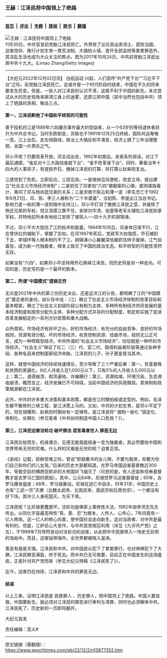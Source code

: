 ### 王赫：江泽民将中国领上了绝路

---

#### [首页](../../../..?n13877352) &nbsp;|&nbsp; [评论](../../../../../epoch-comment?n13877352) &nbsp;|&nbsp; [专题](../../../../../epoch-special?n13877352) &nbsp;|&nbsp; [禁闻](../../../../../epoch-news?n13877352) &nbsp;|&nbsp; [禁书](../../../../../books?n13877352) &nbsp;|&nbsp; [翻墙](https://github.com/gfw-breaker/nogfw/blob/master/README.md?n13877352)


<div><img alt="王赫：江泽民将中国领上了绝路" class="attachment-djy_600_400 size-djy_600_400 wp-post-image" src="https://i.epochtimes.com/assets/uploads/2022/11/id13876010-GettyImages-865771160-600x400.jpg"/>
<div class="caption">
 11月30日，中共官宣前党魁江泽民死亡。外界除了议论其出卖领土、腐败治国、迫害信仰、推行计划生育一票否决制、大搞防火墙、首开全民监控等累累罪恶外，其淫乱生活也成为大众关注的焦点。图为2017年10月24日，中共前党魁江泽民出席中共十九大。(Lintao Zhang/Getty Images)
</div></div><hr/><div class="post_content" id="artbody" itemprop="articleBody">
 <!-- article content begin -->
 <p>
  【大纪元2022年12月02日讯】
  <ok href="https://www.epochtimes.com/gb/tag/%E7%99%BD%E7%BA%B8%E8%BF%90%E5%8A%A8.html">
   白纸运动
  </ok>
  兴起，人们高呼“共产党下台”“习近平下台”之际，前党魁江泽民死亡。这或许是一个时代阶段的结束，中国在不久的将来要发生巨变。但是，一些人对江泽民的认识不清，这极不利于中国的新生。本文尝试从大的历史视角来廓清江身上的迷雾，还原江把中国（其中当然也包括中共）领上了绝路的真相，略谈三点。
 </p>
 <h4>
  第一，江泽民断绝了中国和平转型的可能性
 </h4>
 <p>
  善于投机的江是1989年六四屠杀事件最大的受益者，从一个63岁的等待退休者跃升为中共总书记。当时东欧剧变，苏联也于1991年12月25日终结，国际共运奄奄一息。江上台后，走左倾路线，政治上大搞反和平演变，经济上搞了三年治理整顿，全国一片萧杀之气。
 </p>
 <p>
  邓小平呢？仍要改革开放。邓主动出击，1992年初南巡，发表系列讲话，对江下最后通牒，“谁反对十三大路线谁就下台”，“谁不改革谁下台”。同时，筹备当年十四大的人事班子，有提拔乔石、撤掉江泽民的打算，并打算让赵紫阳复出。
 </p>
 <p>
  江感觉到了危机，立即反应，三招见效。一是很快见风使舵，改变立场，提出建立“社会主义市场经济体制”；二是抓住了邓害怕“六四”被翻案的心理，耍阴谋施毒计，离间了邓与杨尚昆兄弟的关系；三是求救于陈云和薄一波（李先念亡于1992年6月21日，邓、陈、李三人被称为“二个半婆婆”，当初陈、李提出江当总书记。影响力差一些的薄一波则暗中支持江）。邓小平打消了撤换江泽民之意，并废除了杨氏兄弟的军权，但又深感江靠不住，安排刘华清、张震等老军头辅佐江泽民执掌军权，并特地前所未有地给江安排了接班人──四十九岁的胡锦涛。
 </p>
 <p>
  不过，邓小平大大低估了江的权术和能量。1994年10月后，邓身体日渐不行，江在曾庆红的辅助下，掌握了实权。在邓1997年死后，党政军大权独揽，乔石被赶下去，李瑞环等人根本制约不了江，胡锦涛小心翼翼深怕被抓住辫子废掉。江气焰嚣张，成为新一代独裁者，根本上毁灭了中国的政治生态，和平转型的可能性荡然无存。
 </p>
 <p>
  如果没有“六四”，如果邓小平坚持用乔石换掉江泽民，则历史将是另一种走向。可叹的是，历史写的是一个最坏的剧本。
 </p>
 <h4>
  第二，所谓“中国模式”遗祸无穷
 </h4>
 <p>
  无论是2021年中共的第三份历史决议，还是这次江的讣告，都明确了江的“中国模式”奠定者的身份。如讣告中说：（江）确立了社会主义市场经济体制的改革目标和基本框架，确立了社会主义初级阶段公有制为主体、多种所有制经济共同发展的基本经济制度和按劳分配为主体、多种分配方式并存的分配制度，制定和实施了促进改革发展稳定的一系列方针政策和重大战略。
 </p>
 <p>
  众所周知，市场经济有好坏之分。好的市场经济，有充分的自由竞争、良好的市场规则，资源有效分配。坏的市场经济，权贵控制资源、扭曲市场，规则无公正可言，成为一种榨取型经济。中共所谓的“社会主义市场经济”，恰恰就是一种坏的市场经济，“社会主义”保证了红二（三）代、官二代、既得利益者阶层等通过各种手段、各种名目来控制国家经济命脉，江泽民的儿子、孙子更是首当其冲。
 </p>
 <p>
  这样，就使中国经济的持续快速增长，至少导致了三个严重后果：第一，贫富悬殊和贫困的普遍化，6亿人月收入在1,000元以下，只有5%的人月收入5,000元以上；第二，道德崩溃，假货遍地，诈骗横行；第三，资源枯竭，环境污染，生态濒临崩溃。概而言之，经济发展已不可持续。当前中国经济的风雨飘摇，其体制和政策根源都在江泽民。
 </p>
 <p>
  此外，中共的许多重大决策和基本政策，都是在江时期拍板或定型的。例如，毛泽东都不敢修的三峡工程，是江决策上马的。又如，中共的计划生育，是邓小平定下的，但在胡耀邦、赵紫阳时期尚有一定弹性，是江泽民将“
  <ok href="https://www.epochtimes.com/gb/tag/%E5%BC%BA%E5%88%B6%E4%B8%80%E8%83%8E%E5%8C%96.html">
   强制一胎化
  </ok>
  ”固定化、体制化、长期化（参见笔者《中共如何制造中国人口危局？》）。
 </p>
 <h4>
  第三，江泽民迫害法轮功 破坏佛法 谎言毒害世人 罪恶无边
 </h4>
 <p>
  江泽民应劫而生，机缘凑合，无德无能竟能摇身一变为独裁者，其必然要给中国和世界带来无穷的灾难。什么样的灾难是无穷的呢？迫害正信。
 </p>
 <p>
  《圣经》记载，耶稣受难之际，曾说“耶路撒冷的女儿啊，不要为我哭，却要为你们自己和你们的儿女哭。”后来的历史大家都知道，古罗马帝国迫害基督教近300年，导致空前的横跨亚欧非的大帝国灰飞烟灭了（可悲的是，有人还妄称信奉基督教才是古罗马亡国的原因）。其中，公元64年，尼禄焚罗马迫害基督徒；65年，古罗马爆发瘟疫；68年，罗马城暴动，尼禄在逃亡中自杀，时年31岁。中国历史上也有“三武一宗”灭佛（北魏太武帝、北周武帝、唐武宗和后周世宗），一个都没有好下场，其中三人身死国灭，为天下笑。
 </p>
 <p>
  江泽民呢？比尼禄更蠢更坏。法轮功是佛家上乘修炼大法，1992年由李洪志先生传出，以同化宇宙最高特性“真、善、忍”为根本，人传人、心传心，7年间竟有一亿人修炼。这一亿人的修心向善，使中国社会走向新生，这对当政者、对中共是最有利的。但是，江妒忌心大发作，与中共恶党相互利用（详见《九评共产党》之五），于1999年7月悍然发动对法轮功的迫害，从此把中华民族带入一场史无前例的浩劫中。而且，迫害延伸海外，全世界都被拖入漩涡。
 </p>
 <p>
  善恶有报是天理。江泽民和中共，对中国民众犯下了累累罪行，也对神佛犯下了大罪。江泽民罪恶满盈，终于死去。而中共已无可救要，目前正在中国发生的这场瘟疫，正是针对共产党而来（参见大纪元特稿《江泽民死了》）。
 </p>
 <p>
  迄今，迫害仍在持续，江泽民和中共的罪恶无边。
 </p>
 <h4>
  结语
 </h4>
 <p>
  以上三条，证明江泽民是
  <ok href="https://www.epochtimes.com/gb/tag/%E6%B0%91%E6%97%8F%E7%BD%AA%E4%BA%BA.html">
   民族罪人
  </ok>
  、历史罪人，把中国领上了绝路。中国人要自救，中国要新生，就必须对江泽民的罪恶进行审判与清算，同时也必须解体中共。江泽民死了，历史新的一页即将翻开。
 </p>
 <p>
  大纪元首发
 </p>
 <p>
  责任编辑：高义#
 </p>
 <!-- article content end -->
 <div id="below_article_ad">
 </div>
</div>


---

原文链接（需翻墙）：https://www.epochtimes.com/gb/22/12/2/n13877352.htm